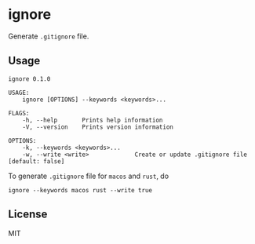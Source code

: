 ignore
======

Generate `.gitignore` file.

## Usage

```
ignore 0.1.0

USAGE:
    ignore [OPTIONS] --keywords <keywords>...

FLAGS:
    -h, --help       Prints help information
    -V, --version    Prints version information

OPTIONS:
    -k, --keywords <keywords>...    
    -w, --write <write>             Create or update .gitignore file [default: false]
```

To generate `.gitignore` file for `macos` and `rust`, do

```
ignore --keywords macos rust --write true
```

## License

MIT
